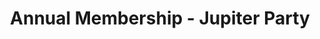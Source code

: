 ---
description: Put your support on auto-pilot and get one month for free!
link: https://jupitersignal.memberful.com/checkout?plan=117630
shortname: memberful.com-cr
title: Annual Membership - Jupiter Party
---